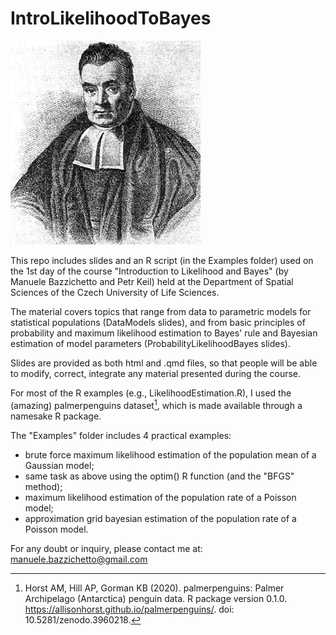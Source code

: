 # IntroLikelihoodToBayes

![](https://github.com/ManueleBazzichetto/IntroLikelihoodToBayes/blob/main/Bayes_pic.jpeg)

This repo includes slides and an R script (in the Examples folder) used on the 1st day of the course "Introduction to Likelihood and Bayes" (by Manuele Bazzichetto and Petr Keil) held at the Department of Spatial Sciences of the Czech University of Life Sciences.

The material covers topics that range from data to parametric models for statistical populations (DataModels slides), and from basic principles of probability and maximum likelihood estimation to Bayes' rule and Bayesian estimation of model parameters (ProbabilityLikelihoodBayes slides).

Slides are provided as both html and .qmd files, so that people will be able to modify, correct, integrate any material presented during the course. 

For most of the R examples (e.g., LikelihoodEstimation.R), I used the (amazing) palmerpenguins dataset[^1], which is made available through a namesake R package.

The "Examples" folder includes 4 practical examples:

- brute force maximum likelihood estimation of the population mean of a Gaussian model;
- same task as above using the optim() R function (and the "BFGS" method);
- maximum likelihood estimation of the population rate of a Poisson model;
- approximation grid bayesian estimation of the population rate of a Poisson model.

For any doubt or inquiry, please contact me at: manuele.bazzichetto@gmail.com

[^1]: Horst AM, Hill AP, Gorman KB (2020). palmerpenguins: Palmer Archipelago (Antarctica) penguin data. R package version 0.1.0. https://allisonhorst.github.io/palmerpenguins/. doi: 10.5281/zenodo.3960218.


